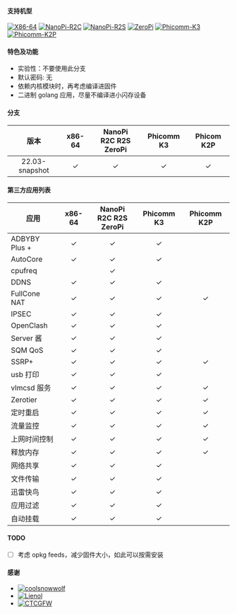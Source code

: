 #### 支持机型

[![X86-64](https://github.com/vgist/OpenWrt-Autobuild/actions/workflows/x86_64.yml/badge.svg?branch=22.03)](https://github.com/vgist/OpenWrt-Autobuild/actions/workflows/x86_64.yml)
[![NanoPi-R2C](https://github.com/vgist/OpenWrt-Autobuild/actions/workflows/r2c.yml/badge.svg?branch=22.03)](https://github.com/vgist/OpenWrt-Autobuild/actions/workflows/r2c.yml)
[![NanoPi-R2S](https://github.com/vgist/OpenWrt-Autobuild/actions/workflows/r2s.yml/badge.svg?branch=22.03)](https://github.com/vgist/OpenWrt-Autobuild/actions/workflows/r2s.yml)
[![ZeroPi](https://github.com/vgist/OpenWrt-Autobuild/actions/workflows/zeropi.yml/badge.svg?branch=22.03)](https://github.com/vgist/OpenWrt-Autobuild/actions/workflows/zeropi.yml)
[![Phicomm-K3](https://github.com/vgist/OpenWrt-Autobuild/actions/workflows/k3.yml/badge.svg?branch=22.03)](https://github.com/vgist/OpenWrt-Autobuild/actions/workflows/k3.yml)
[![Phicomm-K2P](https://github.com/vgist/OpenWrt-Autobuild/actions/workflows/k2p.yml/badge.svg?branch=22.03)](https://github.com/vgist/OpenWrt-Autobuild/actions/workflows/k2p.yml)

#### 特色及功能

- 实验性：不要使用此分支
- 默认密码: 无
- 依赖内核模块时，再考虑编译进固件
- 二进制 golang 应用，尽量不编译进小闪存设备

#### 分支

| 版本         |x86-64 |NanoPi<br>R2C R2S ZeroPi|Phicomm K3|Phicom K2P|
|:------------:|:-----:|:----------------------:|:--------:|:--------:|
|22.03-snapshot|&check;|        &check;         | &check;  | &check;  |

#### 第三方应用列表

| 应用        |x86-64 |NanoPi<br>R2C R2S ZeroPi|Phicomm K3|Phicomm K2P|
|-------------|:-----:|:----------------------:|:--------:|:---------:|
|ADBYBY Plus +|&check;|        &check;         | &check;  |           |
| AutoCore    |&check;|        &check;         | &check;  |           |
| cpufreq     |       |        &check;         |          |           |
| DDNS        |&check;|        &check;         | &check;  |           |
|FullCone NAT |&check;|        &check;         | &check;  |  &check;  |
| IPSEC       |&check;|        &check;         | &check;  |           |
| OpenClash   |&check;|        &check;         | &check;  |           |
| Server 酱   |&check;|        &check;         | &check;  |           |
| SQM QoS     |&check;|        &check;         | &check;  |           |
| SSRP+       |&check;|        &check;         | &check;  |  &check;  |
| usb 打印    |&check;|        &check;         | &check;  |           |
| vlmcsd 服务 |&check;|        &check;         | &check;  |  &check;  |
| Zerotier    |&check;|        &check;         | &check;  |  &check;  |
| 定时重启    |&check;|        &check;         | &check;  |  &check;  |
| 流量监控    |&check;|        &check;         | &check;  |  &check;  |
|上网时间控制 |&check;|        &check;         | &check;  |  &check;  |
| 释放内存    |&check;|        &check;         | &check;  |  &check;  |
| 网络共享    |&check;|        &check;         | &check;  |           |
| 文件传输    |&check;|        &check;         | &check;  |           |
| 迅雷快鸟    |&check;|        &check;         | &check;  |           |
| 应用过滤    |&check;|        &check;         | &check;  |           |
| 自动挂载    |&check;|        &check;         | &check;  |           |

#### TODO

- [ ] 考虑 opkg feeds，减少固件大小，如此可以按需安装

#### 感谢

- [![coolsnowwolf](https://img.shields.io/badge/Lede-Lean-orange.svg?style=flat&logo=appveyor)](https://github.com/coolsnowwolf/lede)
- [![Lienol](https://img.shields.io/badge/OpenWrt-Lienol-orange.svg?style=flat&logo=appveyor)](https://github.com/Lienol/openwrt)
- [![CTCGFW](https://img.shields.io/badge/OpenWrt-CTCGFW-orange.svg?style=flat&logo=appveyor)](https://github.com/immortalwrt/immortalwrt)
